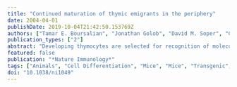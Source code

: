 ```yaml
---
title: "Continued maturation of thymic emigrants in the periphery"
date: 2004-04-01
publishDate: 2019-10-04T21:42:50.153769Z
authors: ["Tamar E. Boursalian", "Jonathan Golob", "David M. Soper", "Cristine J. Cooper", "Pamela J. Fink"]
publication_types: ["2"]
abstract: "Developing thymocytes are selected for recognition of molecules encoded by the major histocompatibility complex, purged of self-reactive cells and committed to either the CD4 or CD8 lineage. The 1% of thymocytes that complete these tasks emigrate and join the population of peripheral lymphocytes. Whether T cell maturation is complete at the time of thymic exit has been a subject of debate. Using mice transgenic for green fluorescent protein driven by the recombination activating gene 2 promoter to identify recent thymic emigrants, we now show that T cell differentiation continues post-thymically, with progressive maturation of both surface phenotype and immune function. In addition, the relative contribution of CD4 and CD8 recent thymic emigrants was modulated as they entered the peripheral T cell pool. Thus, T cell maturation and subset contribution are both finalized in the lymphoid periphery."
featured: false
publication: "*Nature Immunology*"
tags: ["Animals", "Cell Differentiation", "Mice", "Mice", "Transgenic", "Thymus Gland", "Time Factors", "CD4-CD8 Ratio", "CD4-Positive T-Lymphocytes", "CD8-Positive T-Lymphocytes", "Cell Movement", "DNA-Binding Proteins", "Genes", "Reporter"]
doi: "10.1038/ni1049"
---
```


